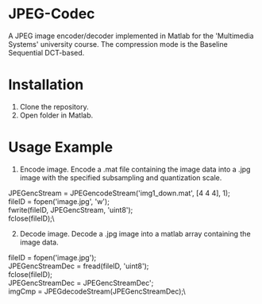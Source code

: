 # JPEG-Codec
A JPEG image encoder/decoder implemented in Matlab for the 'Multimedia Systems' university course.
The compression mode is the Baseline Sequential DCT-based.

# Installation
1) Clone the repository.
2) Open folder in Matlab.

# Usage Example
1) Encode image.
Encode a .mat file containing the image data into a .jpg image with the specified subsampling and quantization scale.

JPEGencStream = JPEGencodeStream('img1_down.mat', [4 4 4], 1);\
fileID = fopen('image.jpg', 'w');\
fwrite(fileID, JPEGencStream, 'uint8');\
fclose(fileID);\

2) Decode image.
Decode a .jpg image into a matlab array containing the image data.

fileID = fopen('image.jpg');\
JPEGencStreamDec = fread(fileID, 'uint8');\
fclose(fileID);\
JPEGencStreamDec = JPEGencStreamDec';\
imgCmp = JPEGdecodeStream(JPEGencStreamDec);\
